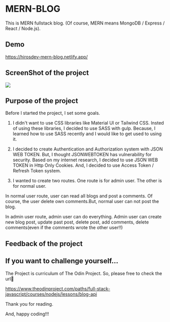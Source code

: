 # MERN-BLOG

This is  MERN fullstack blog. 
(Of course, MERN means MongoDB / Express / React / Node.js).

## Demo

https://hirosdev-mern-blog.netlify.app/

## ScreenShot of the project

<img src="client/images/desktop.png"/>

## Purpose of the project

Before I started the project, I set some goals.

1. I didn't want to use CSS libraries like Material UI or Tailwind CSS. Insted of using these libraries, I decided to use SASS with gulp. Because, I learned how to use SASS recently and I would like to get used to using it. 

2. I decided to create Authentication and Authorization system with JSON WEB TOKEN. But, I thought JSONWEBTOKEN has vulnerability for security. Based on my internet research, I decided to use JSON WEB TOKEN in Http Only Cookies. And, I decided to use Access Token / Refresh Token system.

3. I wanted to create two routes. One route is for admin user. The other is for normal user.

In normal user route, user can read all blogs and post a comments. Of course, the user delete own comments.But, normal user can not post the blog.

In admin user route, admin user can do everything. Admin user can create new blog post, update past post, delete post, add comments, delete comments(even if the comments wrote the other user!!)

## Feedback of the project

## If you want to challenge yourself...

The Project is curriculum of The Odin Project.
So, please free to check the url🔽

https://www.theodinproject.com/paths/full-stack-javascript/courses/nodejs/lessons/blog-api


Thank you for reading. 

And, happy coding!!!
